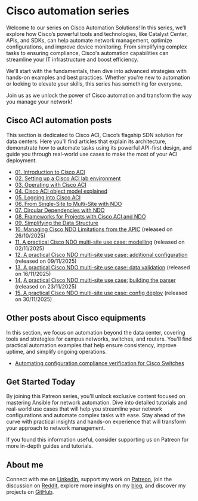 # Cisco automation series

Welcome to our series on Cisco Automation Solutions! In this series, we’ll explore how Cisco’s powerful tools and technologies, like Catalyst Center, APIs, and SDKs, can help automate network management, optimize configurations, and improve device monitoring. From simplifying complex tasks to ensuring compliance, Cisco's automation capabilities can streamline your IT infrastructure and boost efficiency.

We'll start with the fundamentals, then dive into advanced strategies with hands-on examples and best practices. Whether you're new to automation or looking to elevate your skills, this series has something for everyone.

Join us as we unlock the power of Cisco automation and transform the way you manage your network!

## Cisco ACI automation posts

This section is dedicated to Cisco ACI, Cisco’s flagship SDN solution for data centers. Here you'll find articles that explain its architecture, demonstrate how to automate tasks using its powerful API-first design, and guide you through real-world use cases to make the most of your ACI deployment.

* [01. Introduction to Cisco ACI](https://www.patreon.com/posts/135467822)
* [02. Setting up a Cisco ACI lab environment](https://www.patreon.com/posts/135538783)
* [03. Operating with Cisco ACI](https://www.patreon.com/posts/136209067)
* [04. Cisco ACI object model explained](https://www.patreon.com/posts/137148380)
* [05. Logging into Cisco ACI](https://www.patreon.com/posts/137867414/)
* [06. From Single-Site to Multi-Site with NDO](https://www.patreon.com/posts/139120165/)
* [07. Circular Dependencies with NDO](https://www.patreon.com/posts/139121389/)
* [08. Frameworks for Projects with Cisco ACI and NDO](https://www.patreon.com/posts/139319477/)
* [09. Simplifying the Data Structure](https://www.patreon.com/posts/139320986/)
* [10. Managing Cisco NDO Limitations from the APIC](https://www.patreon.com/posts/139724658/) (released on 26/10/2025)
* [11. A practical Cisco NDO multi-site use case: modelling](https://www.patreon.com/posts/140490898/) (released on 02/11/2025)
* [12. A practical Cisco NDO multi-site use case: additional configuration](https://www.patreon.com/posts/140724207/) (released on 09/11/2025)
* [13. A practical Cisco NDO multi-site use case: data validation](https://www.patreon.com/posts/140726870/) (released on 16/11/2025)
* [14.](https://www.patreon.com/posts/140725527/) [A practical Cisco NDO multi-site use case:](https://www.patreon.com/posts/140724207/) [building the parser](https://www.patreon.com/posts/140725527/) (released on 23/11/2025)
* [15. A practical Cisco NDO multi-site use case: config deploy](https://www.patreon.com/posts/140726030/) (released on 30/11/2025)

## Other posts about Cisco equipments

In this section, we focus on automation beyond the data center, covering tools and strategies for campus networks, switches, and routers. You'll find practical automation examples that help ensure consistency, improve uptime, and simplify ongoing operations.

* [Automating configuration compliance verification for Cisco Switches](https://www.patreon.com/posts/118069954/)

## Get Started Today

By joining this Patreon series, you'll unlock exclusive content focused on mastering Ansible for network automation. Dive into detailed tutorials and real-world use cases that will help you streamline your network configurations and automate complex tasks with ease. Stay ahead of the curve with practical insights and hands-on experience that will transform your approach to network management.

If you found this information useful, consider supporting us on Patreon for more in-depth guides and tutorials.

## About me

Connect with me on [LinkedIn](http://linkedin.com/in/adainese/), support my work on [Patreon](https://www.patreon.com/c/adainese), join the discussion on [Reddit](https://www.reddit.com/user/a_dainese/), explore more insights on my [blog](https://www.adainese.it), and discover my projects on [GitHub](https://github.com/dainok).
